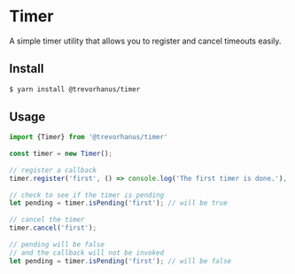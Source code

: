 # Timer

A simple timer utility that allows you to register and cancel timeouts easily.

## Install

```bash
$ yarn install @trevorhanus/timer
```

## Usage

```typescript
import {Timer} from '@trevorhanus/timer'
  
const timer = new Timer();
  
// register a callback
timer.register('first', () => console.log('The first timer is done.'), 1000);
  
// check to see if the timer is pending
let pending = timer.isPending('first'); // will be true
  
// cancel the timer
timer.cancel('first');
  
// pending will be false
// and the callback will not be invoked
let pending = timer.isPending('first'); // will be false
```
